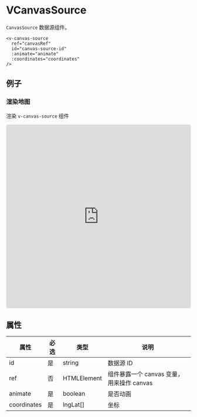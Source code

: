 # VCanvasSource

`CanvasSource` 数据源组件。

```
<v-canvas-source
  ref="canvasRef"
  id="canvas-source-id"
  :animate="animate"
  :coordinates="coordinates"
/>
```

## 例子

### 渲染地图

渲染 `v-canvas-source` 组件

<iframe src="https://codesandbox.io/embed/vfilllayer-wiv9l7?fontsize=14&hidenavigation=1&module=%2Fsrc%2FApp.vue&theme=dark"
     style="width:100%; height:500px; border:0; border-radius: 4px; overflow:hidden;"
     title="vfilllayer"
     allow="accelerometer; ambient-light-sensor; camera; encrypted-media; geolocation; gyroscope; hid; microphone; midi; payment; usb; vr; xr-spatial-tracking"
     sandbox="allow-forms allow-modals allow-popups allow-presentation allow-same-origin allow-scripts"
   ></iframe>

## 属性

| 属性        | 必选 | 类型        | 说明                                      |
| ----------- | ---- | ----------- | ----------------------------------------- |
| id          | 是   | string      | 数据源 ID                                 |
| ref         | 否   | HTMLElement | 组件暴露一个 canvas 变量，用来操作 canvas |
| animate     | 是   | boolean     | 是否动画                                  |
| coordinates | 是   | lngLat[]    | 坐标                                      |
